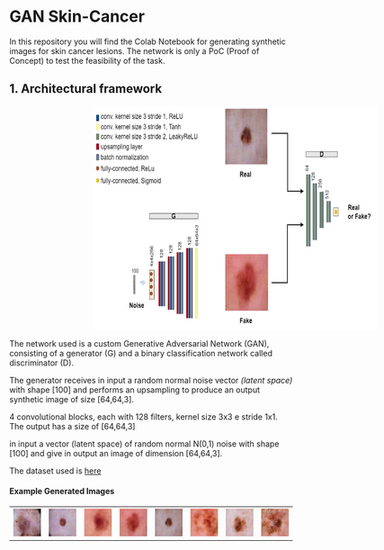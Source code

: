 # GAN Skin-Cancer


In this repository you will find the Colab Notebook for generating synthetic images for skin cancer lesions.
The network is only a PoC (Proof of Concept) to test the feasibility of the task.

<h2>1. Architectural framework</h2>

<img src="https://github.com/GiuseppeCannata/GAN-skin-cancer/blob/master/imgs/GAN_architecture.png" height="397" weight="735" Hspace="150">

The network used is a custom Generative Adversarial Network (GAN), consisting of a generator (G) and a binary classification network called discriminator (D).

The generator receives in input a  random normal noise vector <i>(latent space)</i> with shape [100] and performs an upsampling to produce an output synthetic image of size [64,64,3].

4 convolutional blocks, each with 128 filters, kernel size 3x3 e stride 1x1.
The output has a size of [64,64,3]


in input a vector (latent space) of random normal N(0,1) noise with shape [100] and give in output an image of dimension [64,64,3].



The dataset used is <a href="https://www.kaggle.com/kmader/skin-cancer-mnist-ham10000"> here </a>

<h4> Example Generated Images </h4>

<table>
  <tr>
    <th><img src="https://github.com/GiuseppeCannata/GAN-skin-cancer/blob/master/imgs/gen_1.png"></th>
    <th><img src="https://github.com/GiuseppeCannata/GAN-skin-cancer/blob/master/imgs/gen_2.png"></th>
    <th><img src="https://github.com/GiuseppeCannata/GAN-skin-cancer/blob/master/imgs/gen_3.png"></th>
    <th><img src="https://github.com/GiuseppeCannata/GAN-skin-cancer/blob/master/imgs/gen_4.png"></th>
    <th><img src="https://github.com/GiuseppeCannata/GAN-skin-cancer/blob/master/imgs/gen_5.png"></th>
    <th><img src="https://github.com/GiuseppeCannata/GAN-skin-cancer/blob/master/imgs/gen_6.png"></th>
    <th><img src="https://github.com/GiuseppeCannata/GAN-skin-cancer/blob/master/imgs/gen_7.png"></th>
    <th><img src="https://github.com/GiuseppeCannata/GAN-skin-cancer/blob/master/imgs/gen_8.png"></th>
  </tr>
</table>
